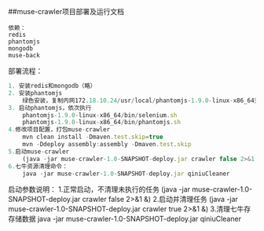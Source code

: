 ##muse-crawler项目部署及运行文档

```
依赖：
redis
phantomjs
mongodb
muse-back
```
部署流程：
```js
1. 安装redis和mongodb（略）
2. 安装phantomjs
	绿色安装，复制内网172.18.10.24/usr/local/phantomjs-1.9.0-linux-x86_64至指定目录，完成
3. 启动phantomjs，依次执行
	phantomjs-1.9.0-linux-x86_64/bin/selenium.sh
	phantomjs-1.9.0-linux-x86_64/bin/phantomjs.sh
4.修改项目配置，打包muse-crawler
	mvn clean install -Dmaven.test.skip=true
	mvn -Ddeploy assembly:assembly -Dmaven.test.skip
5.启动muse-crawler
	(java -jar muse-crawler-1.0-SNAPSHOT-deploy.jar crawler false 2>&1 &)
6.七牛资源清理命令：
	java -jar muse-crawler-1.0-SNAPSHOT-deploy.jar qiniuCleaner
```

启动参数说明：
1.正常启动，不清理未执行的任务
    (java -jar muse-crawler-1.0-SNAPSHOT-deploy.jar crawler false 2>&1 &)
2.启动并清理任务
    (java -jar muse-crawler-1.0-SNAPSHOT-deploy.jar crawler true 2>&1 &)
3.清理七牛存存储数据
    java -jar muse-crawler-1.0-SNAPSHOT-deploy.jar qiniuCleaner